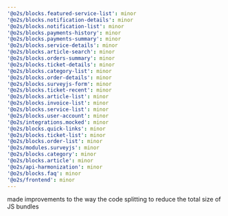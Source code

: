 ```yaml
---
'@o2s/blocks.featured-service-list': minor
'@o2s/blocks.notification-details': minor
'@o2s/blocks.notification-list': minor
'@o2s/blocks.payments-history': minor
'@o2s/blocks.payments-summary': minor
'@o2s/blocks.service-details': minor
'@o2s/blocks.article-search': minor
'@o2s/blocks.orders-summary': minor
'@o2s/blocks.ticket-details': minor
'@o2s/blocks.category-list': minor
'@o2s/blocks.order-details': minor
'@o2s/blocks.surveyjs-form': minor
'@o2s/blocks.ticket-recent': minor
'@o2s/blocks.article-list': minor
'@o2s/blocks.invoice-list': minor
'@o2s/blocks.service-list': minor
'@o2s/blocks.user-account': minor
'@o2s/integrations.mocked': minor
'@o2s/blocks.quick-links': minor
'@o2s/blocks.ticket-list': minor
'@o2s/blocks.order-list': minor
'@o2s/modules.surveyjs': minor
'@o2s/blocks.category': minor
'@o2s/blocks.article': minor
'@o2s/api-harmonization': minor
'@o2s/blocks.faq': minor
'@o2s/frontend': minor
---
```


made improvements to the way the code splitting to reduce the total size of JS bundles
